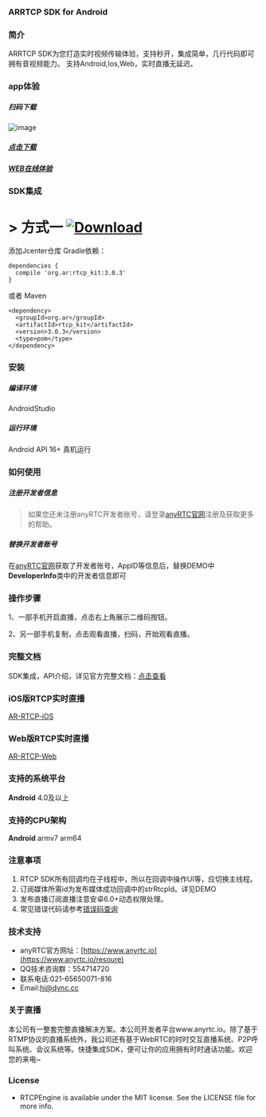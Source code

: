
### ARRTCP SDK for Android
### 简介
ARRTCP SDK为您打造实时视频传输体验，支持秒开，集成简单，几行代码即可拥有音视频能力。
支持Android,Ios,Web，实时直播无延迟。



### app体验

##### 扫码下载
![image](https://www.pgyer.com/app/qrcode/so6a)
##### [点击下载](https://www.pgyer.com/so6a)
##### [WEB在线体验](https://beyond.anyrtc.cc/demo/rtcp)

### SDK集成
# > 方式一 [ ![Download](https://api.bintray.com/packages/dyncanyrtc/ar_dev/rtcp/images/download.svg) ](https://bintray.com/dyncanyrtc/ar_dev/rtcp/_latestVersion)

添加Jcenter仓库 Gradle依赖：

```
dependencies {
  compile 'org.ar:rtcp_kit:3.0.3'
}
```

或者 Maven
```
<dependency>
  <groupId>org.ar</groupId>
  <artifactId>rtcp_kit</artifactId>
  <version>3.0.3</version>
  <type>pom</type>
</dependency>
```


### 安装

##### 编译环境

AndroidStudio

##### 运行环境

Android API 16+
真机运行

### 如何使用

##### 注册开发者信息

>如果您还未注册anyRTC开发者账号，请登录[anyRTC官网](http://www.anyrtc.io)注册及获取更多的帮助。

##### 替换开发者账号
在[anyRTC官网](http://www.anyrtc.io)获取了开发者账号，AppID等信息后，替换DEMO中
**DeveloperInfo**类中的开发者信息即可

### 操作步骤

1、一部手机开启直播，点击右上角展示二维码按钮。

2、另一部手机复制，点击观看直播，扫码，开始观看直播。

### 完整文档
SDK集成，API介绍，详见官方完整文档：[点击查看](https://docs.anyrtc.io/v1/RTCP/android.html)

### iOS版RTCP实时直播

[AR-RTCP-iOS](https://github.com/AnyRTC/anyRTC-RTCP-iOS)

### Web版RTCP实时直播

[AR-RTCP-Web](https://github.com/anyRTC/anyRTC-RTCP-Web)


### 支持的系统平台
**Android** 4.0及以上

### 支持的CPU架构
**Android** armv7 arm64  


### 注意事项
1. RTCP SDK所有回调均在子线程中，所以在回调中操作UI等，应切换主线程。
2. 订阅媒体所需id为发布媒体成功回调中的strRtcpId。详见DEMO
3. 发布直播订阅直播注意安卓6.0+动态权限处理。
4. 常见错误代码请参考[错误码查询](https://www.anyrtc.io/resoure)

### 技术支持
- anyRTC官方网址：[https://www.anyrtc.io](https://www.anyrtc.io/resoure)
- QQ技术咨询群：554714720
- 联系电话:021-65650071-816
- Email:hi@dync.cc

### 关于直播

本公司有一整套完整直播解决方案。本公司开发者平台www.anyrtc.io。除了基于RTMP协议的直播系统外，我公司还有基于WebRTC的时时交互直播系统、P2P呼叫系统、会议系统等。快捷集成SDK，便可让你的应用拥有时时通话功能。欢迎您的来电~

### License

- RTCPEngine is available under the MIT license. See the LICENSE file for more info.





   



 
